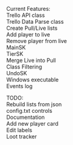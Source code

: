 Current Features:  
  Trello API class  
  Trello Data Parse class  
  Create Pull/Live lists  
  Add player to live  
  Remove player from live  
  MainSK  
  TierSK  
  Merge Live into Pull  
  Class Filtering  
  UndoSK  
  Windows executable  
  Events log  

TODO:    
  Rebuild lists from json  
  config.txt controls  
  Documentation  
  Add new player card  
  Edit labels  
  Loot tracker
